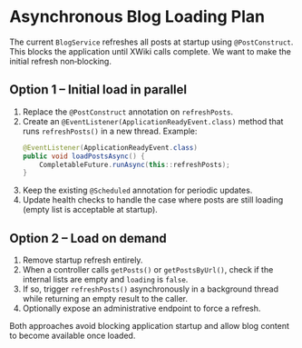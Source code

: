 # Asynchronous Blog Loading Plan

The current `BlogService` refreshes all posts at startup using `@PostConstruct`. This blocks the application until XWiki calls complete. We want to make the initial refresh non‑blocking.

## Option 1 – Initial load in parallel
1. Replace the `@PostConstruct` annotation on `refreshPosts`.
2. Create an `@EventListener(ApplicationReadyEvent.class)` method that runs `refreshPosts()` in a new thread. Example:
   ```java
   @EventListener(ApplicationReadyEvent.class)
   public void loadPostsAsync() {
       CompletableFuture.runAsync(this::refreshPosts);
   }
   ```
3. Keep the existing `@Scheduled` annotation for periodic updates.
4. Update health checks to handle the case where posts are still loading (empty list is acceptable at startup).

## Option 2 – Load on demand
1. Remove startup refresh entirely.
2. When a controller calls `getPosts()` or `getPostsByUrl()`, check if the internal lists are empty and `loading` is `false`.
3. If so, trigger `refreshPosts()` asynchronously in a background thread while returning an empty result to the caller.
4. Optionally expose an administrative endpoint to force a refresh.

Both approaches avoid blocking application startup and allow blog content to become available once loaded.
